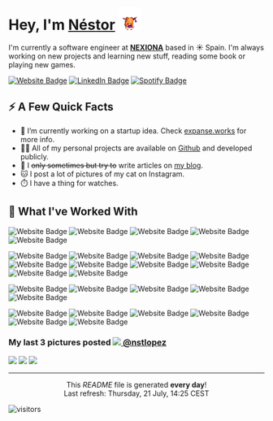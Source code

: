 <h1>Hey, I'm <a href="https://nstlopez.com/">Néstor</a> <img src="./static/suica.gif" height="45" /></h1>
<p>I'm currently a software engineer at <strong><a href="https://www.nexiona.com/">NEXIONA</a></strong> based in ☀️ Spain. I'm always working on new projects and learning new stuff, reading some book or playing new games.</p>
<p>
<a href="https://nstlopez.com"><img src="https://img.shields.io/badge/-nstlopez.com-d11c54?style=for-the-badge&labelColor=d11c54&logo=GoogleChrome&logoColor=white&link=https://nstlopez.com" alt="Website Badge"></a>
<a href="https://www.linkedin.com/in/nstlopez/"><img src="https://img.shields.io/badge/-@Nstlopez-0077B5?style=for-the-badge&labelColor=0077B5&logo=LinkedIn&link=https://www.linkedin.com/in/nstlopez/" alt="LinkedIn Badge"></a>
<a href="https://open.spotify.com/user/nesteahd?si=cfba92ab8e8443af"><img src="https://img.shields.io/badge/-@Nstlopez-1ED760?style=for-the-badge&labelColor=1ED760&logo=Spotify&logoColor=white&link=https://open.spotify.com/user/1235099575" alt="Spotify Badge"></a></p>
<h2>⚡️ A Few Quick Facts</h2>
<ul>
<li>🔭 I’m currently working on a startup idea. Check <a href="https://expanse.works">expanse.works</a> for more info.</li>
<li>👨‍💻 All of my personal projects are available on <a href="https://github.com/nsttt">Github</a> and developed publicly.</li>
<li>📝 I <s>only sometimes but try to</s> write articles on <a href="https://nstlopez.com/blog">my blog</a>.</li>
<li>🐱 I post a lot of pictures of my cat on Instagram.</li>
<li>⏱️ I have a thing for watches.</li>
</ul>
<h2>🚀 What I've Worked With</h2>
<p align="left">
<img src="https://img.shields.io/badge/-Typescript-black?style=for-the-badge&logo=Typescript" alt="Website Badge">
<img src="https://img.shields.io/badge/-Javascript-black?style=for-the-badge&logo=Javascript" alt="Website Badge">
<img src="https://img.shields.io/badge/-Go-black?style=for-the-badge&logo=go" alt="Website Badge">
<img src="https://img.shields.io/badge/-Rust-black?style=for-the-badge&logo=Rust&logoColor=orange" alt="Website Badge">
<img src="https://img.shields.io/badge/-C%23-black?style=for-the-badge&logo=Csharp" alt="Website Badge">
</p>
<p align="left">
<img src="https://img.shields.io/badge/-Node-black?style=for-the-badge&logo=node.js" alt="Website Badge">
<img src="https://img.shields.io/badge/-React-black?style=for-the-badge&logo=react" alt="Website Badge">
<img src="https://img.shields.io/badge/-NextJS-black?style=for-the-badge&logo=next.js" alt="Website Badge">
<img src="https://img.shields.io/badge/-React Native-black?style=for-the-badge&logo=react" alt="Website Badge">
<img src="https://img.shields.io/badge/-Vue-black?style=for-the-badge&logo=vue.js" alt="Website Badge">
<img src="https://img.shields.io/badge/-WASM-black?style=for-the-badge&logo=webassembly" alt="Website Badge">
<img src="https://img.shields.io/badge/-TailwindCSS-black?style=for-the-badge&logo=tailwindcss" alt="Website Badge">
<img src="https://img.shields.io/badge/-Jest-black?style=for-the-badge&logo=jest&logoColor=red" alt="Website Badge">
<img src="https://img.shields.io/badge/-Testing Library-black?style=for-the-badge&logo=testing-library" alt="Website Badge">
<img src="https://img.shields.io/badge/-Cypress-black?style=for-the-badge&logo=cypress" alt="Website Badge">
</p>
<p align="left">
<img src="https://img.shields.io/badge/-PostgreSQL-black?style=for-the-badge&logo=postgresql" alt="Website Badge">
<img src="https://img.shields.io/badge/-MySQL-black?style=for-the-badge&logo=mysql" alt="Website Badge">
<img src="https://img.shields.io/badge/-MongoDB-black?style=for-the-badge&logo=mongodb" alt="Website Badge">
<img src="https://img.shields.io/badge/-Firebase-black?style=for-the-badge&logo=firebase" alt="Website Badge">
<img src="https://img.shields.io/badge/-GraphQL-black?style=for-the-badge&logo=graphql&logoColor=magenta" alt="Website Badge">
</p>
<p align="left">
<img src="https://img.shields.io/badge/-Linux-black?style=for-the-badge&logo=linux&logoColor=white" alt="Website Badge">
<img src="https://img.shields.io/badge/-Docker-black?style=for-the-badge&logo=docker" alt="Website Badge">
<img src="https://img.shields.io/badge/-Rancher-black?style=for-the-badge&logo=rancher&logoColor=0075A8" alt="Website Badge">
<img src="https://img.shields.io/badge/-Kubernetes-black?style=for-the-badge&logo=kubernetes" alt="Website Badge">
<img src="https://img.shields.io/badge/-AWS-black?style=for-the-badge&logo=amazonaws&logoColor=orange" alt="Website Badge">
<img src="https://img.shields.io/badge/-Terraform-black?style=for-the-badge&logo=terraform&logoColor=purple" alt="Website Badge">
</p>
<h3>My last 3 pictures posted <a href="https://www.instagram.com/nstlopez/" target="_blank"><img src="https://upload.wikimedia.org/wikipedia/commons/thumb/e/e7/Instagram_logo_2016.svg/1024px-Instagram_logo_2016.svg.png" width="20"/> @nstlopez</a><br/>
</h3><p><img width="200" src="https:&#x2F;&#x2F;cdn1.picuki.com&#x2F;hosted-by-instagram&#x2F;q&#x3D;0exhNuNYnjBcaS3SYdxKjf8HzPtzWgxSZ60STLepjSVmIR1vLHOapZA0mpCj4yRwKwVlASuRYz1p5oopUFxQCz17OEHaQLOPSzdV6aSbXOrN1DJg9pdhl7w9KnIfZ3Gr8MAoUAmYdTUdHOlPHL%7C%7Clo7gX5vvwbzUCuDCRM+UtzCVG%7C%7CMm0X51wmcRm3ayEv0PxtpcyKzNe92U1aUg6rI+X+3QJWPr5PN1gpKZlR7pCicgIrdDgmBq7EHl3Kj4vUQ+RubTOl+1ehwHbdx8s2jOjTKoaF3MxmHmfo1A0toFzqaekMN1A3twZkIH2CmUEXTE86kEon5zgx3PySVTkzW512mvJl7q6WuQWtqLlLvjEX9S5mjHue6LYAL5CbFw1I6SFQHzOBNKgJo5Wk9YZTtxrhH+Wp0CCerPLzxp1WWJIhTLTXw&#x3D;&#x3D;.jpeg?1" /> <img width="200" src="https:&#x2F;&#x2F;cdn1.picuki.com&#x2F;hosted-by-instagram&#x2F;q&#x3D;0exhNuNYnjBcaS3SYdxKjf8HzPtzWg9SZ60STLepjSVmIR1vLHOapZA0mpCj4yRwKwVlASuRYz1p5I0qVlVTCD1yOEPXTbCJSDZS7KueXOfN1zxj9pFgnbo3KnIaY3Su9sYlXQmYdTUdHOlPHL%7C%7Clo79UvOa0LGFq8zCXW%7C%7CdEnGZK55f0Z7F9mt9wuuS4jkja45BsNz5F%7C%7CH8kKl1lo8%7C%7CU+HdYEvf0PMd6trV2QaUNh4kG5OKopCu7Lm4rbzMvR2DZhYXCoOELhn7uYQ0Ry2L+E6c9Bm0mzGaWhiEb9IkqhdiDFotpidM%7C%7Ck4H2bUdBXG9p+kMjxdKyn36dOF+I6w5%7C%7C2lns0OO2SOl395jWBOezWf3a7izva6jRRrNacVkcLaWHAm%7C%7C4IvuBNsxe0IRKQa4c83vsqCPvMo%7C%7C63yxiDTEX1DaNCsoj.jpeg?1" /> <img width="200" src="https:&#x2F;&#x2F;cdn1.picuki.com&#x2F;hosted-by-instagram&#x2F;q&#x3D;0exhNuNYnjBcaS3SYdxKjf8HzPtzWg9SZ60STLepjSVmIR1vLHOapZA0mpCj4yRwKwVlASuRYz1o7YksV1pYCT1+OETdSrSBTzhQ6aqbXObN1Tdv8JFjk7wwLHwWZ36t%7C%7CscsUwmYdTUdHOlPHL%7C%7Clo79UvOa0LGFq8zCXW%7C%7CdEnGZK55f0Z7F9mt9wuuS4jkja45BsNz5F%7C%7CH8kKl1lo8%7C%7CU+HdYEvf0PMd6trV2QaUNh4kG5OKopCu7Lm4rbzMvR2XZhYXCoOELhn7pYBQt%7C%7CkqoQvg5OG0mzECXmUEj9IkqhdiDFotpidM%7C%7Ck4H2bUdBXG9p+kMjxdKyn36dOF+I6w4Djkz3lKG8X%7C%7Cp3t5jbAOWwUNfO3y7yeajsLrdccHAODc6DYw%7C%7CNBeG9N+Be0IRKQa4c83jiqVTrMo%7C%7C63yxiDTEX1DaNCsoj.jpeg?1" /></p>

------------
<p align="center">This <i>README</i> file is generated <b>every day</b>!</br>Last refresh: Thursday, 21 July, 14:25 CEST</p>

<p><img src="https://visitor-badge.glitch.me/badge?page_id=nsttt.nsttt" alt="visitors"></p>
